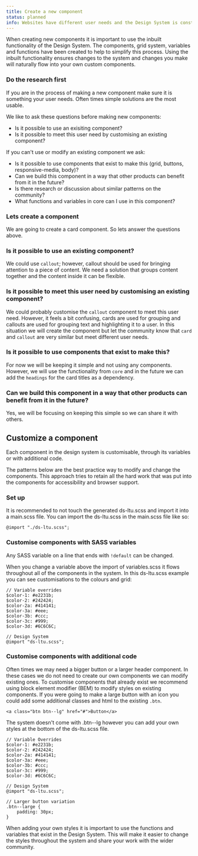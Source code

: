 ```yaml
---
title: Create a new component
status: planned
info: Websites have different user needs and the Design System is constantly changing. To meet these user needs you may have to create your own components.
---
```


When creating new components it is important to use the inbuilt functionality of the Design System. The components, grid system, variables and functions have been created to help to simplify this process. Using the inbuilt functionality ensures changes to the system and changes you make will naturally flow into your own custom components.

### Do the research first

If you are in the process of making a new component make sure it is something your user needs. Often times simple solutions are the most usable.

We like to ask these questions before making new components:

- Is it possible to use an exisiting component?
- Is it possible to meet this user need by customising an existing component?

If you can't use or modify an existing component we ask:

- Is it possible to use components that exist to make this (grid, buttons, responsive-media, body)?
- Can we build this component in a way that other products can benefit from it in the future?
- Is there research or discussion about similar patterns on the community?
- What functions and variables in core can I use in this component?

### Lets create a component

We are going to create a card component. So lets answer the questions above.

### Is it possible to use an existing component?

We could use `callout`; however, callout should be used for bringing attention to a piece of content. We need a solution that groups content together and the content inside it can be flexible.

### Is it possible to meet this user need by customising an existing component?

We could probably customise the `callout` component to meet this user need. However, it feels a bit confusing, cards are used for grouping and callouts are used for grouping text and highlighting it to a user. In this situation we will create the component but let the community know that `card` and `callout` are very similar but meet different user needs.

### Is it possible to use components that exist to make this?

For now we will be keeping it simple and not using any components. However, we will use the functionality from `core` and in the future we can add the `headings` for the card titles as a dependency.

### Can we build this component in a way that other products can benefit from it in the future?

Yes, we will be focusing on keeping this simple so we can share it with others.

## Customize a component

Each component in the design system is customisable, through its variables or with additional code.

The patterns below are the best practice way to modify and change the components. This approach tries to retain all the hard work that was put into the components for accessibility and browser support.

### Set up

It is recommended to not touch the generated ds-ltu.scss and import it into a main.scss file. You can import the ds-ltu.scss in the main.scss file like so:

`@import "./ds-ltu.scss";`

### Customise components with SASS variables

Any SASS variable on a line that ends with `!default` can be changed.

When you change a variable above the import of variables.scss it flows throughout all of the components in the system. In this ds-ltu.scss example you can see customisations to the colours and grid:


```
// Variable overrides
$color-1: #e2231b;
$color-2: #242424;
$color-2a: #414141;
$color-3a: #eee;
$color-3b: #ccc;
$color-3c: #999;
$color-3d: #6C6C6C;

// Design System
@import "ds-ltu.scss";
```

### Customise components with additional code

Often times we may need a bigger button or a larger header component. In these cases we do not need to create our own components we can modify existing ones.
To customise components that already exist we recommend using block element modifier (BEM) to modify styles on existing components.
If you were going to make a large button with an icon you could add some additional classes and html to the existing `.btn`.

```
<a class="btn btn--lg" href="#">Button</a>
```

The system doesn't come with .btn--lg however you can add your own styles at the bottom of the ds-ltu.scss file.

```
// Variable Overrides
$color-1: #e2231b;
$color-2: #242424;
$color-2a: #414141;
$color-3a: #eee;
$color-3b: #ccc;
$color-3c: #999;
$color-3d: #6C6C6C;

// Design System
@import "ds-ltu.scss";

// Larger button variation
.btn--large {
    padding: 30px;
}
```

When adding your own styles it is important to use the functions and variables that exist in the Design System. This will make it easier to change the styles throughout the system and share your work with the wider community.